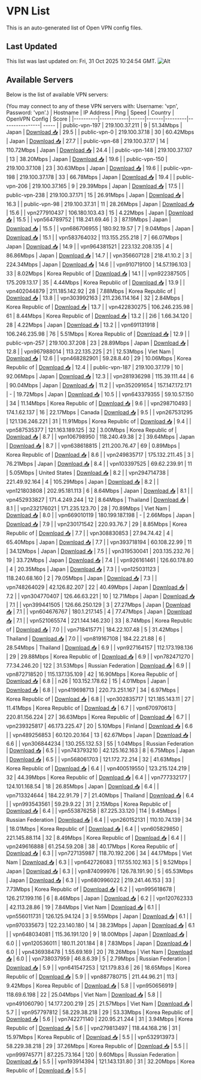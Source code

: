 # VPN List

This is an auto-generated list of Open VPN config files.

## Last Updated

This list was last updated on: Fri, 31 Oct 2025 10:24:54 GMT.
![Alt](https://repobeats.axiom.co/api/embed/186b98318ef1479477931607c1ad7d823f12451f.svg "Repobeats analytics image")

## Available Servers

Below is the list of available VPN servers:

(You may connect to any of these VPN servers with: Username: 'vpn', Password: 'vpn'.)
| Hostname | IP Address | Ping | Speed | Country | OpenVPN Config | Score |
|----------|------------|------|-------|---------|----------------| ----- |
| public-vpn-197 | 219.100.37.211 | 9 | 51.34Mbps | Japan | [Download 📥](./configs/server_0_JP.ovpn) | 29.5 |
| public-vpn-0 | 219.100.37.18 | 30 | 60.42Mbps | Japan | [Download 📥](./configs/server_1_JP.ovpn) | 27.7 |
| public-vpn-68 | 219.100.37.17 | 14 | 110.72Mbps | Japan | [Download 📥](./configs/server_2_JP.ovpn) | 24.4 |
| public-vpn-148 | 219.100.37.107 | 13 | 38.20Mbps | Japan | [Download 📥](./configs/server_3_JP.ovpn) | 19.6 |
| public-vpn-150 | 219.100.37.108 | 23 | 30.63Mbps | Japan | [Download 📥](./configs/server_4_JP.ovpn) | 19.6 |
| public-vpn-198 | 219.100.37.178 | 33 | 66.78Mbps | Japan | [Download 📥](./configs/server_5_JP.ovpn) | 19.4 |
| public-vpn-206 | 219.100.37.165 | 9 | 29.39Mbps | Japan | [Download 📥](./configs/server_6_JP.ovpn) | 17.5 |
| public-vpn-238 | 219.100.37.171 | 15 | 26.91Mbps | Japan | [Download 📥](./configs/server_7_JP.ovpn) | 16.3 |
| public-vpn-98 | 219.100.37.31 | 11 | 28.26Mbps | Japan | [Download 📥](./configs/server_8_JP.ovpn) | 15.6 |
| vpn277910437 | 106.180.103.43 | 15 | 4.22Mbps | Japan | [Download 📥](./configs/server_9_JP.ovpn) | 15.5 |
| vpn564789752 | 118.241.69.46 | 3 | 87.19Mbps | Japan | [Download 📥](./configs/server_10_JP.ovpn) | 15.5 |
| vpn686706955 | 180.92.19.57 | 7 | 9.04Mbps | Japan | [Download 📥](./configs/server_11_JP.ovpn) | 15.1 |
| vpn583764032 | 113.155.255.218 | 7 | 66.07Mbps | Japan | [Download 📥](./configs/server_12_JP.ovpn) | 14.9 |
| vpn964381521 | 223.132.208.135 | 4 | 86.86Mbps | Japan | [Download 📥](./configs/server_13_JP.ovpn) | 14.7 |
| vpn356607128 | 218.41.10.2 | 3 | 224.34Mbps | Japan | [Download 📥](./configs/server_14_JP.ovpn) | 14.6 |
| vpn910719100 | 14.57.196.103 | 33 | 8.02Mbps | Korea Republic of | [Download 📥](./configs/server_15_KR.ovpn) | 14.1 |
| vpn922387505 | 175.209.13.17 | 35 | 4.44Mbps | Korea Republic of | [Download 📥](./configs/server_16_KR.ovpn) | 13.9 |
| vpn402044879 | 211.185.142.92 | 28 | 7.88Mbps | Korea Republic of | [Download 📥](./configs/server_17_KR.ovpn) | 13.8 |
| vpn303992163 | 211.236.114.164 | 32 | 2.84Mbps | Korea Republic of | [Download 📥](./configs/server_18_KR.ovpn) | 13.7 |
| vpn422830275 | 106.246.235.98 | 61 | 8.44Mbps | Korea Republic of | [Download 📥](./configs/server_19_KR.ovpn) | 13.2 |
| 2i6 | 1.66.34.120 | 28 | 4.22Mbps | Japan | [Download 📥](./configs/server_20_JP.ovpn) | 13.2 |
| vpn691131918 | 106.246.235.98 | 76 | 5.51Mbps | Korea Republic of | [Download 📥](./configs/server_21_KR.ovpn) | 12.9 |
| public-vpn-257 | 219.100.37.208 | 23 | 28.89Mbps | Japan | [Download 📥](./configs/server_22_JP.ovpn) | 12.8 |
| vpn967988014 | 113.22.135.225 | 21 | 12.53Mbps | Viet Nam | [Download 📥](./configs/server_23_VN.ovpn) | 12.6 |
| vpn468282901 | 59.28.8.40 | 29 | 10.06Mbps | Korea Republic of | [Download 📥](./configs/server_24_KR.ovpn) | 12.4 |
| public-vpn-187 | 219.100.37.179 | 10 | 92.06Mbps | Japan | [Download 📥](./configs/server_25_JP.ovpn) | 12.3 |
| vpn281936298 | 115.39.111.44 | 6 | 90.04Mbps | Japan | [Download 📥](./configs/server_26_JP.ovpn) | 11.2 |
| vpn352091654 | 157.147.172.171 | - | 19.72Mbps | Japan | [Download 📥](./configs/server_27_JP.ovpn) | 10.5 |
| vpn643379355 | 59.10.57.150 | 34 | 11.14Mbps | Korea Republic of | [Download 📥](./configs/server_28_KR.ovpn) | 9.6 |
| vpn298710493 | 174.1.62.137 | 16 | 22.17Mbps | Canada | [Download 📥](./configs/server_29_CA.ovpn) | 9.5 |
| vpn267531295 | 121.136.246.221 | 31 | 11.91Mbps | Korea Republic of | [Download 📥](./configs/server_30_KR.ovpn) | 9.4 |
| vpn587535377 | 121.163.189.125 | 32 | 3.00Mbps | Korea Republic of | [Download 📥](./configs/server_31_KR.ovpn) | 8.7 |
| vpn106798950 | 118.240.49.38 | 2 | 39.64Mbps | Japan | [Download 📥](./configs/server_32_JP.ovpn) | 8.7 |
| vpn638618815 | 211.200.76.47 | 69 | 0.89Mbps | Korea Republic of | [Download 📥](./configs/server_33_KR.ovpn) | 8.6 |
| vpn249835717 | 175.132.211.45 | 3 | 76.21Mbps | Japan | [Download 📥](./configs/server_34_JP.ovpn) | 8.4 |
| vpn103397525 | 69.62.239.91 | 11 | 5.05Mbps | United States | [Download 📥](./configs/server_35_US.ovpn) | 8.2 |
| vpn294714738 | 221.49.92.164 | 4 | 105.29Mbps | Japan | [Download 📥](./configs/server_36_JP.ovpn) | 8.2 |
| vpn121803808 | 202.95.181.113 | 6 | 8.64Mbps | Japan | [Download 📥](./configs/server_37_JP.ovpn) | 8.1 |
| vpn452933827 | 171.4.249.244 | 12 | 8.64Mbps | Thailand | [Download 📥](./configs/server_38_TH.ovpn) | 8.1 |
| vpn232176021 | 171.235.123.70 | 28 | 70.89Mbps | Viet Nam | [Download 📥](./configs/server_39_VN.ovpn) | 8.0 |
| vpn669010119 | 180.199.187.198 | - | 2.66Mbps | Japan | [Download 📥](./configs/server_40_JP.ovpn) | 7.9 |
| vpn230171542 | 220.93.76.7 | 29 | 8.85Mbps | Korea Republic of | [Download 📥](./configs/server_41_KR.ovpn) | 7.7 |
| vpn308830853 | 27.94.74.42 | 4 | 65.40Mbps | Japan | [Download 📥](./configs/server_42_JP.ovpn) | 7.7 |
| vpn393718194 | 60.108.22.99 | 11 | 34.12Mbps | Japan | [Download 📥](./configs/server_43_JP.ovpn) | 7.5 |
| vpn319530041 | 203.135.232.76 | 19 | 33.72Mbps | Japan | [Download 📥](./configs/server_44_JP.ovpn) | 7.4 |
| vpn926161461 | 126.60.178.80 | 4 | 20.35Mbps | Japan | [Download 📥](./configs/server_45_JP.ovpn) | 7.3 |
| vpn125031123 | 118.240.68.160 | 2 | 79.05Mbps | Japan | [Download 📥](./configs/server_46_JP.ovpn) | 7.3 |
| vpn748264029 | 42.126.82.207 | 22 | 40.49Mbps | Japan | [Download 📥](./configs/server_47_JP.ovpn) | 7.2 |
| vpn304770407 | 126.46.63.221 | 10 | 12.71Mbps | Japan | [Download 📥](./configs/server_48_JP.ovpn) | 7.1 |
| vpn399441505 | 126.66.250.129 | 3 | 27.27Mbps | Japan | [Download 📥](./configs/server_49_JP.ovpn) | 7.1 |
| vpn604676767 | 180.1.217.145 | 4 | 77.47Mbps | Japan | [Download 📥](./configs/server_50_JP.ovpn) | 7.1 |
| vpn521065574 | 221.144.146.230 | 33 | 8.74Mbps | Korea Republic of | [Download 📥](./configs/server_51_KR.ovpn) | 7.0 |
| vpn718415771 | 184.22.107.48 | 5 | 31.42Mbps | Thailand | [Download 📥](./configs/server_52_TH.ovpn) | 7.0 |
| vpn819167108 | 184.22.21.88 | 6 | 28.54Mbps | Thailand | [Download 📥](./configs/server_53_TH.ovpn) | 6.9 |
| vpn927164157 | 112.173.198.136 | 29 | 29.88Mbps | Korea Republic of | [Download 📥](./configs/server_54_KR.ovpn) | 6.9 |
| vpn782471270 | 77.34.246.20 | 122 | 31.53Mbps | Russian Federation | [Download 📥](./configs/server_55_RU.ovpn) | 6.9 |
| vpn872718520 | 115.137.135.109 | 42 | 16.90Mbps | Korea Republic of | [Download 📥](./configs/server_56_KR.ovpn) | 6.8 |
| n26 | 103.152.178.62 | 15 | 4.01Mbps | Japan | [Download 📥](./configs/server_57_JP.ovpn) | 6.8 |
| vpn419698713 | 220.73.251.167 | 34 | 6.97Mbps | Korea Republic of | [Download 📥](./configs/server_58_KR.ovpn) | 6.8 |
| vpn302835717 | 121.185.143.11 | 27 | 11.41Mbps | Korea Republic of | [Download 📥](./configs/server_59_KR.ovpn) | 6.7 |
| vpn670970613 | 220.81.156.224 | 27 | 36.63Mbps | Korea Republic of | [Download 📥](./configs/server_60_KR.ovpn) | 6.7 |
| vpn239325817 | 46.173.225.47 | 20 | 5.10Mbps | Finland | [Download 📥](./configs/server_61_FI.ovpn) | 6.6 |
| vpn489256853 | 60.120.20.164 | 13 | 62.67Mbps | Japan | [Download 📥](./configs/server_62_JP.ovpn) | 6.6 |
| vpn306844234 | 130.255.132.53 | 55 | 1.04Mbps | Russian Federation | [Download 📥](./configs/server_63_RU.ovpn) | 6.5 |
| vpn743793210 | 42.125.162.163 | 8 | 6.75Mbps | Japan | [Download 📥](./configs/server_64_JP.ovpn) | 6.5 |
| vpn568061703 | 121.172.72.214 | 32 | 41.63Mbps | Korea Republic of | [Download 📥](./configs/server_65_KR.ovpn) | 6.4 |
| vpn400519550 | 123.215.124.219 | 32 | 44.39Mbps | Korea Republic of | [Download 📥](./configs/server_66_KR.ovpn) | 6.4 |
| vpn777332177 | 124.101.168.54 | 18 | 26.85Mbps | Japan | [Download 📥](./configs/server_67_JP.ovpn) | 6.4 |
| vpn713324644 | 184.22.91.79 | 7 | 21.40Mbps | Thailand | [Download 📥](./configs/server_68_TH.ovpn) | 6.4 |
| vpn993543561 | 59.29.9.22 | 31 | 2.15Mbps | Korea Republic of | [Download 📥](./configs/server_69_KR.ovpn) | 6.4 |
| vpn553876258 | 87.225.33.120 | 114 | 9.45Mbps | Russian Federation | [Download 📥](./configs/server_70_RU.ovpn) | 6.4 |
| vpn260152131 | 110.10.74.139 | 34 | 18.01Mbps | Korea Republic of | [Download 📥](./configs/server_71_KR.ovpn) | 6.4 |
| vpn605829850 | 221.145.88.114 | 32 | 8.49Mbps | Korea Republic of | [Download 📥](./configs/server_72_KR.ovpn) | 6.4 |
| vpn249616888 | 61.254.59.208 | 38 | 40.17Mbps | Korea Republic of | [Download 📥](./configs/server_73_KR.ovpn) | 6.3 |
| vpn727135987 | 118.70.192.206 | 34 | 44.17Mbps | Viet Nam | [Download 📥](./configs/server_74_VN.ovpn) | 6.3 |
| vpn642726083 | 117.55.102.163 | 5 | 9.52Mbps | Japan | [Download 📥](./configs/server_75_JP.ovpn) | 6.3 |
| vpn874099976 | 126.78.191.90 | 5 | 65.53Mbps | Japan | [Download 📥](./configs/server_76_JP.ovpn) | 6.3 |
| vpn680996022 | 219.241.46.153 | 33 | 7.73Mbps | Korea Republic of | [Download 📥](./configs/server_77_KR.ovpn) | 6.2 |
| vpn995618678 | 126.217.199.116 | 6 | 8.46Mbps | Japan | [Download 📥](./configs/server_78_JP.ovpn) | 6.2 |
| vpn120762333 | 42.113.28.86 | 19 | 7.84Mbps | Viet Nam | [Download 📥](./configs/server_79_VN.ovpn) | 6.1 |
| vpn556011731 | 126.125.94.124 | 3 | 9.55Mbps | Japan | [Download 📥](./configs/server_80_JP.ovpn) | 6.1 |
| vpn970335673 | 122.23.140.180 | 14 | 38.23Mbps | Japan | [Download 📥](./configs/server_81_JP.ovpn) | 6.1 |
| vpn648034081 | 115.36.191.120 | 9 | 18.00Mbps | Japan | [Download 📥](./configs/server_82_JP.ovpn) | 6.0 |
| vpn120536011 | 180.11.201.184 | 8 | 7.83Mbps | Japan | [Download 📥](./configs/server_83_JP.ovpn) | 6.0 |
| vpn436938478 | 1.55.69.169 | 20 | 78.26Mbps | Viet Nam | [Download 📥](./configs/server_84_VN.ovpn) | 6.0 |
| vpn738037959 | 46.8.6.39 | 5 | 2.79Mbps | Russian Federation | [Download 📥](./configs/server_85_RU.ovpn) | 5.9 |
| vpn641547253 | 121.179.83.6 | 26 | 18.65Mbps | Korea Republic of | [Download 📥](./configs/server_86_KR.ovpn) | 5.9 |
| vpn887780715 | 211.44.96.21 | 113 | 9.42Mbps | Korea Republic of | [Download 📥](./configs/server_87_KR.ovpn) | 5.8 |
| vpn950656919 | 118.69.6.198 | 22 | 25.04Mbps | Viet Nam | [Download 📥](./configs/server_88_VN.ovpn) | 5.8 |
| vpn491060790 | 14.177.200.219 | 25 | 21.57Mbps | Viet Nam | [Download 📥](./configs/server_89_VN.ovpn) | 5.7 |
| vpn957797812 | 58.229.38.218 | 29 | 53.33Mbps | Korea Republic of | [Download 📥](./configs/server_90_KR.ovpn) | 5.6 |
| vpn742271140 | 220.95.21.244 | 31 | 3.94Mbps | Korea Republic of | [Download 📥](./configs/server_91_KR.ovpn) | 5.6 |
| vpn279813497 | 118.44.168.216 | 31 | 15.97Mbps | Korea Republic of | [Download 📥](./configs/server_92_KR.ovpn) | 5.5 |
| vpn532913973 | 58.229.38.218 | 29 | 37.26Mbps | Korea Republic of | [Download 📥](./configs/server_93_KR.ovpn) | 5.5 |
| vpn999745771 | 87.225.73.164 | 120 | 9.60Mbps | Russian Federation | [Download 📥](./configs/server_94_RU.ovpn) | 5.5 |
| vpn193914394 | 121.143.131.80 | 31 | 32.20Mbps | Korea Republic of | [Download 📥](./configs/server_95_KR.ovpn) | 5.5 |
